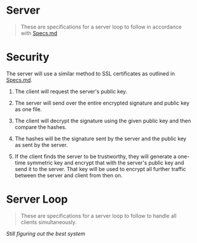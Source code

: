 # Server

> These are specifications for a server loop to follow in accordance with [Specs.md](./Specs.md)

# Security

The server will use a similar method to SSL certificates as outlined in [Specs.md](./Specs.md).

1) The client will request the server's public key.

2) The server will send over the entire encrypted signature and public key as one file.

3) The client will decrypt the signature using the given public key and then compare the hashes.

4) The hashes will be the signature sent by the server and the public key as sent by the server.

5) If the client finds the server to be trustworthy, they will generate a one-time symmetric key and encrypt that with the server's public key and send it to the server. That key will be used to encrypt all further traffic between the server and client from then on.

# Server Loop

>  These are specifications for a server loop to follow to handle all clients simultaneously.

*Still figuring out the best system*


